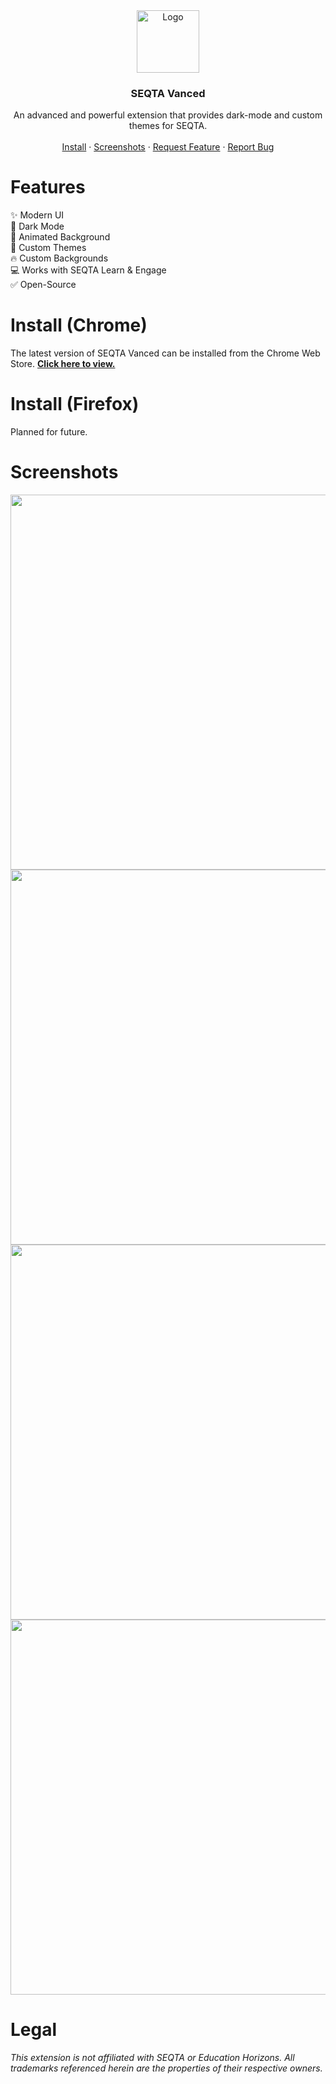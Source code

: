 <div align="center">

  <a href="https://github.com/fnleaksandinfo/SEQTAVanced">
    <img src="https://github.com/fnleaksandinfo/SEQTAVanced/assets/47879795/2fa92f63-2421-4799-85c6-10cb394fc883" alt="Logo" width="100" height="100">
  </a>

  <h3 align="center">SEQTA Vanced</h3>

  <p align="center">
    An advanced and powerful extension that provides dark-mode and custom themes for SEQTA.
    <br />
    <br />
    <a href="#install-chrome">Install</a>
    ·
    <a href="#screenshots">Screenshots</a>
    ·
    <a href="https://github.com/fnleaksandinfo/SEQTAVanced/issues">Request Feature</a>
    ·
    <a href="https://github.com/fnleaksandinfo/SEQTAVanced/issues">Report Bug</a>
  </p>

</div>

# Features
✨ Modern UI \
🌙 Dark Mode \
🌃 Animated Background \
🎨 Custom Themes \
🔥 Custom Backgrounds \
💻 Works with SEQTA Learn & Engage \
✅ Open-Source 

# Install (Chrome)
The latest version of SEQTA Vanced can be installed from the Chrome Web Store. **[Click here to view.](https://chrome.google.com/webstore/detail/seqta-vanced/kekoobmbfdkempioiihnepdnapdpdaok)**

# Install (Firefox)
Planned for future.

# Screenshots
<div align="center">
  <img src="https://github.com/fnleaksandinfo/SEQTAVanced/assets/47879795/52a28db5-895c-41b7-8988-81e3fec01fef" width="600">
  <img src="https://github.com/fnleaksandinfo/SEQTAVanced/assets/47879795/432ad229-070d-43d4-b067-fa8552ec0bb7" width="600">
  <img src="https://github.com/fnleaksandinfo/SEQTAVanced/assets/47879795/67982027-258d-40aa-9167-aaafecb7286b" width="600">
  <img src="https://github.com/fnleaksandinfo/SEQTAVanced/assets/47879795/10ca49ef-6d47-4dee-9d89-d30d4294a156" width="600">
</div>

# Legal
*This extension is not affiliated with SEQTA or Education Horizons. All trademarks referenced herein are the properties of their respective owners.*
